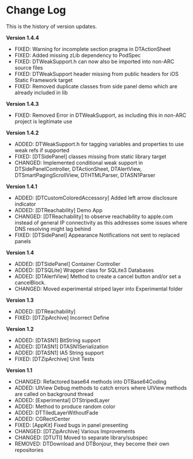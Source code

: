 Change Log
==========

This is the history of version updates.

**Version 1.4.4**

- FIXED: Warning for incomplete section pragma in DTActionSheet
- FIXED: Added missing zLib dependency to PodSpec
- FIXED: DTWeakSupport.h can now also be imported into non-ARC source files
- FIXED: DTWeakSupport header missing from public headers for iOS Static Framework target
- FIXED: Removed duplicate classes from side panel demo which are already included in lib

**Version 1.4.3**

- FIXED: Removed Error in DTWeakSupport, as including this in non-ARC project is legitimate use

**Version 1.4.2**

- ADDED: DTWeakSupport.h for tagging variables and properties to use weak refs if supported
- FIXED: [DTSidePanel] classes missing from static library target
- CHANGED: Implemented conditional weak support in DTSidePanelController, DTActionSheet, DTAlertView, 
DTSmartPagingScrollView, DTHTMLParser, DTASN1Parser

**Version 1.4.1**

- ADDED: [DTCustomColoredAccessory] Added left arrow disclosure indicator
- ADDED: [DTReachability] Demo App
- CHANGED: [DTReachability] to observe reachability to apple.com instead of general IP connectivity as this addresses some issues where DNS resolving might lag behind
- FIXED: [DTSidePanel] Appearance Notifications not sent to replaced panels

**Version 1.4**

- ADDED: [DTSidePanel] Container Controller
- ADDED: [DTSQLite] Wrapper class for SQLite3 Databases
- ADDED: [DTAlertView] Method to create a cancel button and/or set a cancelBlock.
- CHANGED: Moved experimental striped layer into Experimental folder

**Version 1.3**

- ADDED: [DTReachability]
- FIXED: [DTZipArchive] Incorrect Define

**Version 1.2**

- ADDED: [DTASN1] BitString support
- ADDED: [DTASN1] DTASN1Serialization
- ADDED: [DTASN1] IA5 String support
- FIXED: [DTZipArchive] Unit Tests

**Version 1.1**

- CHANGED: Refactored base64 methods into DTBase64Coding
- ADDED: UIView Debug methods to catch errors where UIView methods are called on background thread
- ADDED: [Experimental] DTStripedLayer
- ADDED: Method to produce random color
- ADDED: DTTiledLayerWithoutFade
- ADDED: CGRectCenter
- FIXED: [AppKit] Fixed bugs in panel presenting
- CHANGED: [DTZipArchive] Various Improvements
- CHANGED: [DTUTI] Moved to separate library/subspec
- REMOVED: DTDownload and DTBonjour, they become their own repositories
